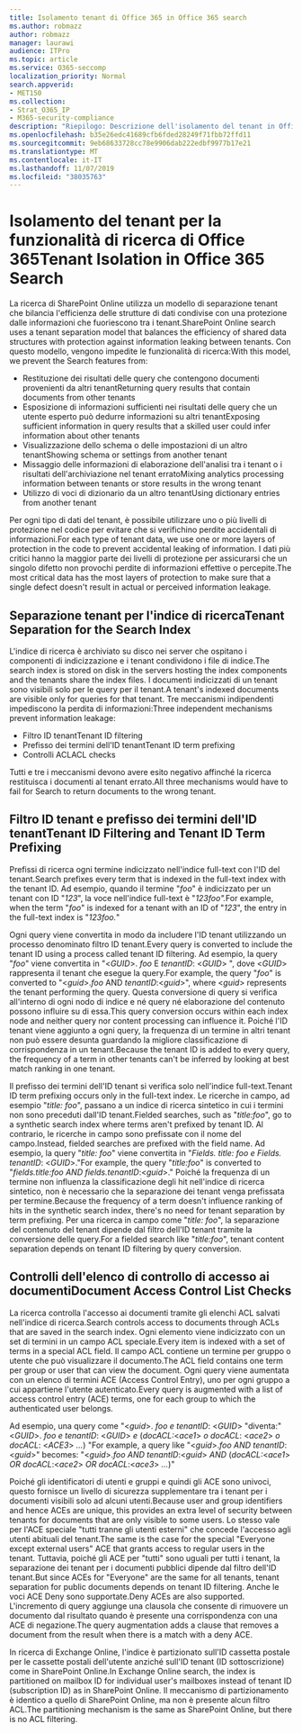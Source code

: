 ```yaml
---
title: Isolamento tenant di Office 365 in Office 365 search
ms.author: robmazz
author: robmazz
manager: laurawi
audience: ITPro
ms.topic: article
ms.service: O365-seccomp
localization_priority: Normal
search.appverid:
- MET150
ms.collection:
- Strat_O365_IP
- M365-security-compliance
description: "Riepilogo: Descrizione dell'isolamento del tenant in Office 365 search."
ms.openlocfilehash: b35e26edc41689cfb6fded28249f71fbb72ffd11
ms.sourcegitcommit: 9eb68633728cc78e9906dab222edbf9977b17e21
ms.translationtype: MT
ms.contentlocale: it-IT
ms.lasthandoff: 11/07/2019
ms.locfileid: "38035763"
---
```

# <a name="tenant-isolation-in-office-365-search"></a><span data-ttu-id="c1f1a-103">Isolamento del tenant per la funzionalità di ricerca di Office 365</span><span class="sxs-lookup"><span data-stu-id="c1f1a-103">Tenant Isolation in Office 365 Search</span></span>

<span data-ttu-id="c1f1a-104">La ricerca di SharePoint Online utilizza un modello di separazione tenant che bilancia l'efficienza delle strutture di dati condivise con una protezione dalle informazioni che fuoriescono tra i tenant.</span><span class="sxs-lookup"><span data-stu-id="c1f1a-104">SharePoint Online search uses a tenant separation model that balances the efficiency of shared data structures with protection against information leaking between tenants.</span></span> <span data-ttu-id="c1f1a-105">Con questo modello, vengono impedite le funzionalità di ricerca:</span><span class="sxs-lookup"><span data-stu-id="c1f1a-105">With this model, we prevent the Search features from:</span></span>

- <span data-ttu-id="c1f1a-106">Restituzione dei risultati delle query che contengono documenti provenienti da altri tenant</span><span class="sxs-lookup"><span data-stu-id="c1f1a-106">Returning query results that contain documents from other tenants</span></span>
- <span data-ttu-id="c1f1a-107">Esposizione di informazioni sufficienti nei risultati delle query che un utente esperto può dedurre informazioni su altri tenant</span><span class="sxs-lookup"><span data-stu-id="c1f1a-107">Exposing sufficient information in query results that a skilled user could infer information about other tenants</span></span>
- <span data-ttu-id="c1f1a-108">Visualizzazione dello schema o delle impostazioni di un altro tenant</span><span class="sxs-lookup"><span data-stu-id="c1f1a-108">Showing schema or settings from another tenant</span></span>
- <span data-ttu-id="c1f1a-109">Missaggio delle informazioni di elaborazione dell'analisi tra i tenant o i risultati dell'archiviazione nel tenant errato</span><span class="sxs-lookup"><span data-stu-id="c1f1a-109">Mixing analytics processing information between tenants or store results in the wrong tenant</span></span>
- <span data-ttu-id="c1f1a-110">Utilizzo di voci di dizionario da un altro tenant</span><span class="sxs-lookup"><span data-stu-id="c1f1a-110">Using dictionary entries from another tenant</span></span>

<span data-ttu-id="c1f1a-111">Per ogni tipo di dati del tenant, è possibile utilizzare uno o più livelli di protezione nel codice per evitare che si verifichino perdite accidentali di informazioni.</span><span class="sxs-lookup"><span data-stu-id="c1f1a-111">For each type of tenant data, we use one or more layers of protection in the code to prevent accidental leaking of information.</span></span> <span data-ttu-id="c1f1a-112">I dati più critici hanno la maggior parte dei livelli di protezione per assicurarsi che un singolo difetto non provochi perdite di informazioni effettive o percepite.</span><span class="sxs-lookup"><span data-stu-id="c1f1a-112">The most critical data has the most layers of protection to make sure that a single defect doesn't result in actual or perceived information leakage.</span></span>

## <a name="tenant-separation-for-the-search-index"></a><span data-ttu-id="c1f1a-113">Separazione tenant per l'indice di ricerca</span><span class="sxs-lookup"><span data-stu-id="c1f1a-113">Tenant Separation for the Search Index</span></span>

<span data-ttu-id="c1f1a-114">L'indice di ricerca è archiviato su disco nei server che ospitano i componenti di indicizzazione e i tenant condividono i file di indice.</span><span class="sxs-lookup"><span data-stu-id="c1f1a-114">The search index is stored on disk in the servers hosting the index components and the tenants share the index files.</span></span> <span data-ttu-id="c1f1a-115">I documenti indicizzati di un tenant sono visibili solo per le query per il tenant.</span><span class="sxs-lookup"><span data-stu-id="c1f1a-115">A tenant's indexed documents are visible only for queries for that tenant.</span></span> <span data-ttu-id="c1f1a-116">Tre meccanismi indipendenti impediscono la perdita di informazioni:</span><span class="sxs-lookup"><span data-stu-id="c1f1a-116">Three independent mechanisms prevent information leakage:</span></span>

- <span data-ttu-id="c1f1a-117">Filtro ID tenant</span><span class="sxs-lookup"><span data-stu-id="c1f1a-117">Tenant ID filtering</span></span>
- <span data-ttu-id="c1f1a-118">Prefisso dei termini dell'ID tenant</span><span class="sxs-lookup"><span data-stu-id="c1f1a-118">Tenant ID term prefixing</span></span>
- <span data-ttu-id="c1f1a-119">Controlli ACL</span><span class="sxs-lookup"><span data-stu-id="c1f1a-119">ACL checks</span></span>

<span data-ttu-id="c1f1a-120">Tutti e tre i meccanismi devono avere esito negativo affinché la ricerca restituisca i documenti al tenant errato.</span><span class="sxs-lookup"><span data-stu-id="c1f1a-120">All three mechanisms would have to fail for Search to return documents to the wrong tenant.</span></span>

## <a name="tenant-id-filtering-and-tenant-id-term-prefixing"></a><span data-ttu-id="c1f1a-121">Filtro ID tenant e prefisso dei termini dell'ID tenant</span><span class="sxs-lookup"><span data-stu-id="c1f1a-121">Tenant ID Filtering and Tenant ID Term Prefixing</span></span>

<span data-ttu-id="c1f1a-122">Prefissi di ricerca ogni termine indicizzato nell'indice full-text con l'ID del tenant.</span><span class="sxs-lookup"><span data-stu-id="c1f1a-122">Search prefixes every term that is indexed in the full-text index with the tenant ID.</span></span> <span data-ttu-id="c1f1a-123">Ad esempio, quando il termine "*foo*" è indicizzato per un tenant con ID "*123*", la voce nell'indice full-text è "*123foo".*</span><span class="sxs-lookup"><span data-stu-id="c1f1a-123">For example, when the term "*foo*" is indexed for a tenant with an ID of "*123*", the entry in the full-text index is "*123foo.*"</span></span>

<span data-ttu-id="c1f1a-124">Ogni query viene convertita in modo da includere l'ID tenant utilizzando un processo denominato filtro ID tenant.</span><span class="sxs-lookup"><span data-stu-id="c1f1a-124">Every query is converted to include the tenant ID using a process called tenant ID filtering.</span></span> <span data-ttu-id="c1f1a-125">Ad esempio, la query "*foo*" viene convertita in "<*GUID*>. *foo* E *tenantID*: <*GUID*> ", dove <*GUID*> rappresenta il tenant che esegue la query.</span><span class="sxs-lookup"><span data-stu-id="c1f1a-125">For example, the query "*foo*" is converted to "<*guid*>.*foo* AND *tenantID*:<*guid*>", where <*guid*> represents the tenant performing the query.</span></span> <span data-ttu-id="c1f1a-126">Questa conversione di query si verifica all'interno di ogni nodo di indice e né query né elaborazione del contenuto possono influire su di essa.</span><span class="sxs-lookup"><span data-stu-id="c1f1a-126">This query conversion occurs within each index node and neither query nor content processing can influence it.</span></span> <span data-ttu-id="c1f1a-127">Poiché l'ID tenant viene aggiunto a ogni query, la frequenza di un termine in altri tenant non può essere desunta guardando la migliore classificazione di corrispondenza in un tenant.</span><span class="sxs-lookup"><span data-stu-id="c1f1a-127">Because the tenant ID is added to every query, the frequency of a term in other tenants can't be inferred by looking at best match ranking in one tenant.</span></span>

<span data-ttu-id="c1f1a-128">Il prefisso dei termini dell'ID tenant si verifica solo nell'indice full-text.</span><span class="sxs-lookup"><span data-stu-id="c1f1a-128">Tenant ID term prefixing occurs only in the full-text index.</span></span> <span data-ttu-id="c1f1a-129">Le ricerche in campo, ad esempio "*title: foo*", passano a un indice di ricerca sintetico in cui i termini non sono preceduti dall'ID tenant.</span><span class="sxs-lookup"><span data-stu-id="c1f1a-129">Fielded searches, such as "*title:foo*", go to a synthetic search index where terms aren't prefixed by tenant ID.</span></span> <span data-ttu-id="c1f1a-130">Al contrario, le ricerche in campo sono prefissate con il nome del campo.</span><span class="sxs-lookup"><span data-stu-id="c1f1a-130">Instead, fielded searches are prefixed with the field name.</span></span> <span data-ttu-id="c1f1a-131">Ad esempio, la query "*title: foo*" viene convertita in "*Fields. title: foo e Fields. tenantID*: <*GUID*>."</span><span class="sxs-lookup"><span data-stu-id="c1f1a-131">For example, the query "*title:foo*" is converted to "*fields.title:foo AND fields.tenantID*:<*guid*>."</span></span> <span data-ttu-id="c1f1a-132">Poiché la frequenza di un termine non influenza la classificazione degli hit nell'indice di ricerca sintetico, non è necessario che la separazione dei tenant venga prefissata per termine.</span><span class="sxs-lookup"><span data-stu-id="c1f1a-132">Because the frequency of a term doesn't influence ranking of hits in the synthetic search index, there's no need for tenant separation by term prefixing.</span></span> <span data-ttu-id="c1f1a-133">Per una ricerca in campo come "*title: foo*", la separazione del contenuto del tenant dipende dal filtro dell'ID tenant tramite la conversione delle query.</span><span class="sxs-lookup"><span data-stu-id="c1f1a-133">For a fielded search like "*title:foo*", tenant content separation depends on tenant ID filtering by query conversion.</span></span>

## <a name="document-access-control-list-checks"></a><span data-ttu-id="c1f1a-134">Controlli dell'elenco di controllo di accesso ai documenti</span><span class="sxs-lookup"><span data-stu-id="c1f1a-134">Document Access Control List Checks</span></span>

<span data-ttu-id="c1f1a-135">La ricerca controlla l'accesso ai documenti tramite gli elenchi ACL salvati nell'indice di ricerca.</span><span class="sxs-lookup"><span data-stu-id="c1f1a-135">Search controls access to documents through ACLs that are saved in the search index.</span></span> <span data-ttu-id="c1f1a-136">Ogni elemento viene indicizzato con un set di termini in un campo ACL speciale.</span><span class="sxs-lookup"><span data-stu-id="c1f1a-136">Every item is indexed with a set of terms in a special ACL field.</span></span> <span data-ttu-id="c1f1a-137">Il campo ACL contiene un termine per gruppo o utente che può visualizzare il documento.</span><span class="sxs-lookup"><span data-stu-id="c1f1a-137">The ACL field contains one term per group or user that can view the document.</span></span> <span data-ttu-id="c1f1a-138">Ogni query viene aumentata con un elenco di termini ACE (Access Control Entry), uno per ogni gruppo a cui appartiene l'utente autenticato.</span><span class="sxs-lookup"><span data-stu-id="c1f1a-138">Every query is augmented with a list of access control entry (ACE) terms, one for each group to which the authenticated user belongs.</span></span>

<span data-ttu-id="c1f1a-139">Ad esempio, una query come "<*guid*>. *foo e tenantID*: <*GUID*> "diventa:" <*GUID*>. *foo e tenantID*: <*GUID*> *e* (*docACL:*<*ace1*> *o docACL*: <*ace2*> *o docACL*: <*ACE3*> *...*) "</span><span class="sxs-lookup"><span data-stu-id="c1f1a-139">For example, a query like "<*guid*>.*foo AND tenantID*:<*guid*>" becomes: "<*guid*>.*foo AND tenantID*:<*guid*> *AND* (*docACL:*<*ace1*> *OR docACL*:<*ace2*> *OR docACL*:<*ace3*> *...*)"</span></span>

<span data-ttu-id="c1f1a-140">Poiché gli identificatori di utenti e gruppi e quindi gli ACE sono univoci, questo fornisce un livello di sicurezza supplementare tra i tenant per i documenti visibili solo ad alcuni utenti.</span><span class="sxs-lookup"><span data-stu-id="c1f1a-140">Because user and group identifiers and hence ACEs are unique, this provides an extra level of security between tenants for documents that are only visible to some users.</span></span> <span data-ttu-id="c1f1a-141">Lo stesso vale per l'ACE speciale "tutti tranne gli utenti esterni" che concede l'accesso agli utenti abituali del tenant.</span><span class="sxs-lookup"><span data-stu-id="c1f1a-141">The same is the case for the special "Everyone except external users" ACE that grants access to regular users in the tenant.</span></span> <span data-ttu-id="c1f1a-142">Tuttavia, poiché gli ACE per "tutti" sono uguali per tutti i tenant, la separazione dei tenant per i documenti pubblici dipende dal filtro dell'ID tenant.</span><span class="sxs-lookup"><span data-stu-id="c1f1a-142">But since ACEs for "Everyone" are the same for all tenants, tenant separation for public documents depends on tenant ID filtering.</span></span> <span data-ttu-id="c1f1a-143">Anche le voci ACE Deny sono supportate.</span><span class="sxs-lookup"><span data-stu-id="c1f1a-143">Deny ACEs are also supported.</span></span> <span data-ttu-id="c1f1a-144">L'incremento di query aggiunge una clausola che consente di rimuovere un documento dal risultato quando è presente una corrispondenza con una ACE di negazione.</span><span class="sxs-lookup"><span data-stu-id="c1f1a-144">The query augmentation adds a clause that removes a document from the result when there is a match with a deny ACE.</span></span>

<span data-ttu-id="c1f1a-145">In ricerca di Exchange Online, l'indice è partizionato sull'ID cassetta postale per le cassette postali dell'utente anziché sull'ID tenant (ID sottoscrizione) come in SharePoint Online.</span><span class="sxs-lookup"><span data-stu-id="c1f1a-145">In Exchange Online search, the index is partitioned on mailbox ID for individual user's mailboxes instead of tenant ID (subscription ID) as in SharePoint Online.</span></span> <span data-ttu-id="c1f1a-146">Il meccanismo di partizionamento è identico a quello di SharePoint Online, ma non è presente alcun filtro ACL.</span><span class="sxs-lookup"><span data-stu-id="c1f1a-146">The partitioning mechanism is the same as SharePoint Online, but there is no ACL filtering.</span></span>
